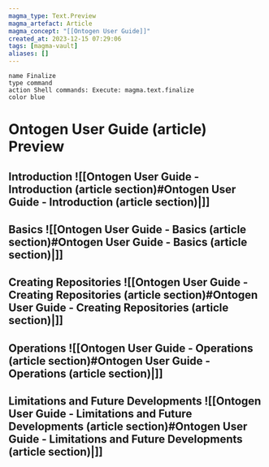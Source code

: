 ```yaml
---
magma_type: Text.Preview
magma_artefact: Article
magma_concept: "[[Ontogen User Guide]]"
created_at: 2023-12-15 07:29:06
tags: [magma-vault]
aliases: []
---
```

```button
name Finalize
type command
action Shell commands: Execute: magma.text.finalize
color blue
```

# Ontogen User Guide (article) Preview

## Introduction ![[Ontogen User Guide - Introduction (article section)#Ontogen User Guide - Introduction (article section)|]]

## Basics ![[Ontogen User Guide - Basics (article section)#Ontogen User Guide - Basics (article section)|]]

## Creating Repositories ![[Ontogen User Guide - Creating Repositories (article section)#Ontogen User Guide - Creating Repositories (article section)|]]

## Operations ![[Ontogen User Guide - Operations (article section)#Ontogen User Guide - Operations (article section)|]]

## Limitations and Future Developments ![[Ontogen User Guide - Limitations and Future Developments (article section)#Ontogen User Guide - Limitations and Future Developments (article section)|]]
